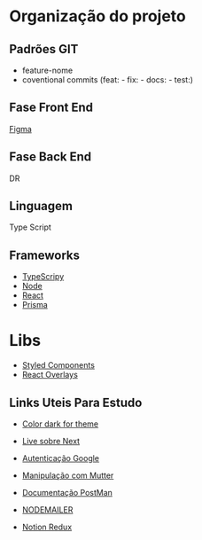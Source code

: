 # Organização do projeto

## Padrões GIT

- feature-nome
- coventional commits (feat: - fix: - docs: - test:)

## Fase Front End

[Figma](https://www.figma.com/file/gEUjTK4ozBPNbJnqI8qZPH/M6---E-Commerce?node-id=45%3A2)

## Fase Back End

DR

## Linguagem

Type Script

## Frameworks

- [TypeScripy](https://www.typescriptlang.org/)
- [Node](https://nodejs.org/en/)
- [React](https://pt-br.reactjs.org/)
- [Prisma](https://www.prisma.io/)

# Libs

- [Styled Components](https://styled-components.com/docs)
- [React Overlays](https://react-bootstrap.github.io/react-overlays/)

## Links Uteis Para Estudo

- [Color dark for theme](https://pinetools.com/darken-color)
- [Live sobre Next](https://www.youtube.com/watch?v=2LS6rP3ykJk)

- [Autenticação Google](https://demos-kenzie-academy-brasil.s3.amazonaws.com/nov21/m4/Sprint_7/GMT20220713-180329_Recording_1920x1080.mp4)
- [Manipulação com Mutter](https://demos-kenzie-academy-brasil.s3.amazonaws.com/nov21/m4/Sprint_7/video1955801357.mp4)
- [Documentação PostMan](https://demos-kenzie-academy-brasil.s3.amazonaws.com/nov21/m4/Sprint_7/GMT20220712-180838_Recording_1920x1080.mp4)
- [NODEMAILER](https://demos-kenzie-academy-brasil.s3.amazonaws.com/nov21/m4/Sprint_7/GMT20220714-123407_Recording_1920x1080.mp4)

- [Notion Redux](https://peach-pigment-2e6.notion.site/Redux-a9cc1ca8d53e44c6b2a29de722c4e070)
